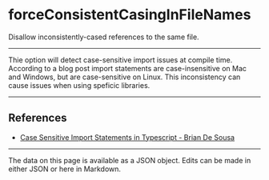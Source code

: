 <!-- Important! Do not modify comment blocks. They are necessary for the transformer to work properly -->

<!-- title -->
# forceConsistentCasingInFileNames

<!-- shortDescription -->
Disallow inconsistently-cased references to the same file.

---

<!-- extendedDescription -->
Thie option will detect case-sensitive import issues at compile time. According to a blog post import statements are case-insensitive on Mac and Windows, but are case-sensitive on Linux. This inconsistency can cause issues when using speficic libraries.

---

<!-- references -->
## References
- [Case Sensitive Import Statements in Typescript - Brian De Sousa](https://briandesousa.net/2019/02/08/case-sensitive-import-statements-in-typescript/)
---

<!-- footer -->
The data on this page is available as a JSON object. Edits can be made in either JSON or here in Markdown.
